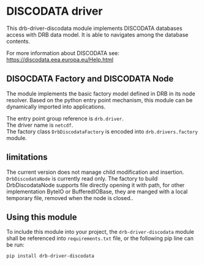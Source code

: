 # DISCODATA driver
This drb-driver-discodata module implements DISCODATA databases access with DRB data model. It is able to navigates among the database contents.

For more information about DISCODATA see:  https://discodata.eea.europa.eu/Help.html

## DISOCDATA Factory and DISCODATA Node
The module implements the basic factory model defined in DRB in its node resolver. Based on the python entry point mechanism, this module can be dynamically imported into applications.

The entry point group reference is `drb.driver`.<br/>
The driver name is `netcdf`.<br/>
The factory class `DrbDiscodataFactory` is encoded into `drb.drivers.factory`
module.<br/>


## limitations
The current version does not manage child modification and insertion. `DrbDiscodataNode` is currently read only.
The factory to build DrbDiscodataNode supports file directly opening it with path, for other implementation ByteIO or BufferedIOBase, they are manged with a local temporary file, removed when the node is closed..

## Using this module
To include this module into your project, the `drb-driver-discodata`  module shall be referenced into `requirements.txt` file, or the following pip line can be run:
```commandline
pip install drb-driver-discodata
```


